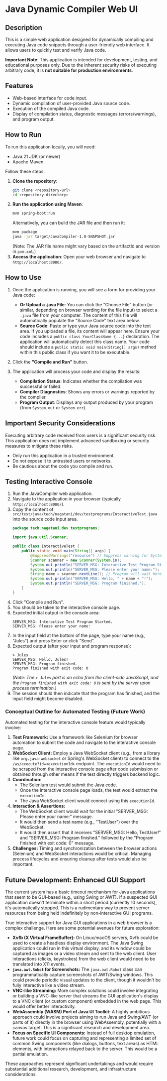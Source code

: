 # Java Dynamic Compiler Web UI

## Description
This is a simple web application designed for dynamically compiling and executing Java code snippets through a user-friendly web interface. It allows users to quickly test and verify Java code.

**Important Note**: This application is intended for development, testing, and educational purposes only. Due to the inherent security risks of executing arbitrary code, it is **not suitable for production environments**.

## Features
-   Web-based interface for code input.
-   Dynamic compilation of user-provided Java source code.
-   Execution of the compiled Java code.
-   Display of compilation status, diagnostic messages (errors/warnings), and program output.

## How to Run
To run this application locally, you will need:
-   Java 21 JDK (or newer)
-   Apache Maven

Follow these steps:
1.  **Clone the repository**:
    ```bash
    git clone <repository-url>
    cd <repository-directory>
    ```
2.  **Run the application using Maven**:
    ```bash
    mvn spring-boot:run
    ```
    Alternatively, you can build the JAR file and then run it:
    ```bash
    mvn package
    java -jar target/JavaCompiler-1.0-SNAPSHOT.jar
    ```
    (Note: The JAR file name might vary based on the artifactId and version in `pom.xml`.)
3.  **Access the application**:
    Open your web browser and navigate to `http://localhost:8080/`.

## How to Use
1.  Once the application is running, you will see a form for providing your Java code:
    *   **Or Upload a .java File**: You can click the "Choose File" button (or similar, depending on browser wording for the file input) to select a `.java` file from your computer. The content of this file will automatically populate the "Source Code" text area below.
    *   **Source Code**: Paste or type your Java source code into the text area. If you uploaded a file, its content will appear here. Ensure your code includes a `public class YourClassName {...}` declaration. The application will automatically detect this class name. Your code should include a `public static void main(String[] args)` method within this public class if you want it to be executable.


2.  Click the **"Compile and Run"** button.

3.  The application will process your code and display the results:
    *   **Compilation Status**: Indicates whether the compilation was successful or failed.
    *   **Compiler Diagnostics**: Shows any errors or warnings reported by the compiler.
    *   **Program Output**: Displays any output produced by your program (from `System.out` or `System.err`).

## Important Security Considerations
Executing arbitrary code received from users is a significant security risk. This application does not implement advanced sandboxing or security measures to mitigate these risks.
-   Only run this application in a trusted environment.
-   Do not expose it to untrusted users or networks.
-   Be cautious about the code you compile and run.

## Testing Interactive Console

1.  Run the JavaCompiler web application.
2.  Navigate to the application in your browser (typically `http://localhost:8080/`).
3.  Copy the content of `src/test/java/tech/nagatani/dev/testprograms/InteractiveTest.java` into the source code input area.
    ```java
    package tech.nagatani.dev.testprograms;

    import java.util.Scanner;

    public class InteractiveTest {
        public static void main(String[] args) {
            @SuppressWarnings("resource") // Suppress warning for System.in Scanner
            Scanner scanner = new Scanner(System.in);
            System.out.println("SERVER_MSG: Interactive Test Program Started.");
            System.out.println("SERVER_MSG: Please enter your name:");
            String name = scanner.nextLine(); // Program will wait here for input
            System.out.println("SERVER_MSG: Hello, " + name + "!");
            System.out.println("SERVER_MSG: Program finished.");
        }
    }
    ```
4.  Click "Compile and Run".
5.  You should be taken to the interactive console page.
6.  Expected initial output in the console area:
    ```
    SERVER_MSG: Interactive Test Program Started.
    SERVER_MSG: Please enter your name:
    ```
7.  In the input field at the bottom of the page, type your name (e.g., "Jules") and press Enter or click "Send".
8.  Expected output (after your input and program response):
    ```
    > Jules 
    SERVER_MSG: Hello, Jules!
    SERVER_MSG: Program finished.
    Program finished with exit code: 0 
    ```
    *(Note: The `> Jules` part is an echo from the client-side JavaScript, and the `Program finished with exit code: 0` is sent by the server upon process termination.)*
9.  The session should then indicate that the program has finished, and the input field might become disabled.

### Conceptual Outline for Automated Testing (Future Work)

Automated testing for the interactive console feature would typically involve:

1.  **Test Framework:** Use a framework like Selenium for browser automation to submit the code and navigate to the interactive console page.
2.  **WebSocket Client:** Employ a Java WebSocket client (e.g., from a library like `org.java-websocket` or Spring's WebSocket client) to connect to the `/ws/execute?id=<executionId>` endpoint. The `executionId` would need to be scraped from the interactive console page after code submission or obtained through other means if the test directly triggers backend logic.
3.  **Coordination:**
    *   The Selenium test would submit the Java code.
    *   Once the interactive console page loads, the test would extract the `executionId`.
    *   The Java WebSocket client would connect using this `executionId`.
4.  **Interaction & Assertions:**
    *   The WebSocket client would wait for the initial "SERVER_MSG: Please enter your name:" message.
    *   It would then send a test name (e.g., "TestUser") over the WebSocket.
    *   It would then assert that it receives "SERVER_MSG: Hello, TestUser!" and "SERVER_MSG: Program finished." followed by the "Program finished with exit code: 0" message.
5.  **Challenges:** Timing and synchronization between the browser actions (Selenium) and WebSocket interactions would be critical. Managing process lifecycles and ensuring cleanup after tests would also be important.

## Future Development: Enhanced GUI Support

The current system has a basic timeout mechanism for Java applications that seem to be GUI-based (e.g., using Swing or AWT). If a suspected GUI application doesn't terminate within a short period (currently 10 seconds), it's automatically stopped. This is a rudimentary way to prevent server resources from being held indefinitely by non-interactive GUI programs.

True interactive support for Java GUI applications in a web browser is a complex challenge. Here are some potential avenues for future exploration:

*   **Xvfb (X Virtual FrameBuffer):** On Linux/macOS servers, Xvfb could be used to create a headless display environment. The Java Swing application could run in this virtual display, and its window could be captured as images or a video stream and sent to the web client. User interactions (clicks, keystrokes) from the web client would need to be translated into X11 events.
*   **`java.awt.Robot` for Screenshots:** The `java.awt.Robot` class can programmatically capture screenshots of AWT/Swing windows. This could provide periodic visual updates to the client, though it wouldn't be fully interactive like a video stream.
*   **VNC-like Streaming:** More complex solutions could involve integrating or building a VNC-like server that streams the GUI application's display to a VNC client (or custom component) embedded in the web page. This would offer better interactivity.
*   **WebAssembly (WASM) Port of Java UI Toolkit:** A highly ambitious approach could involve projects aiming to run Java and Swing/AWT (or parts of it) directly in the browser using WebAssembly, potentially with a canvas target. This is a significant research and development area.
*   **Focus on Specific UI Components:** Instead of full desktop emulation, future work could focus on capturing and representing a limited set of common Swing components (like dialogs, buttons, text areas) as HTML elements, with interactions relayed back to the server. This would be a partial emulation.

These approaches represent significant undertakings and would require substantial additional research, development, and infrastructure considerations.
